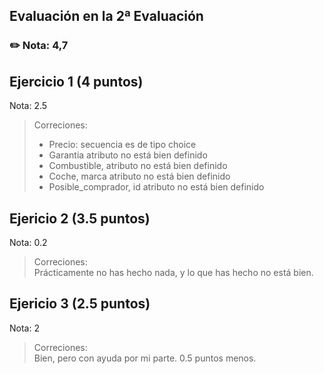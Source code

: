 ## Evaluación en la 2ª Evaluación

### ✏️ Nota: 4,7

## Ejercicio 1 (4 puntos)

Nota: 2.5

> Correciones:<br>
> - Precio: secuencia es de tipo choice
> - Garantia atributo no está bien definido
> - Combustible, atributo no está bien definido
> - Coche, marca atributo no está bien definido
> - Posible_comprador, id atributo no está bien definido

## Ejericio 2 (3.5 puntos)

Nota: 0.2

> Correciones:<br>
> Prácticamente no has hecho nada, y lo que has hecho no está bien.

## Ejericio 3 (2.5 puntos)

Nota: 2

> Correciones:<br>
> Bien, pero con ayuda por mi parte. 0.5 puntos menos.
